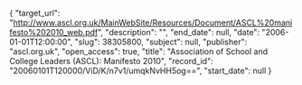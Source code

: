 {
  "target_url": "http://www.ascl.org.uk/MainWebSite/Resources/Document/ASCL%20manifesto%202010_web.pdf", 
  "description": "", 
  "end_date": null, 
  "date": "2006-01-01T12:00:00", 
  "slug": 38305800, 
  "subject": null, 
  "publisher": "ascl.org.uk", 
  "open_access": true, 
  "title": "Association of School and College Leaders (ASCL): Manifesto 2010", 
  "record_id": "20060101T120000/ViD/K/n7v1/umqkNvHH5og==", 
  "start_date": null
}

